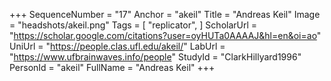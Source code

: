 +++
SequenceNumber = "17"
Anchor = "akeil"
Title = "Andreas Keil"
Image = "headshots/akeil.png"
Tags = [ "replicator", ]
ScholarUrl = "https://scholar.google.com/citations?user=oyHUTa0AAAAJ&hl=en&oi=ao"
UniUrl = "https://people.clas.ufl.edu/akeil/"
LabUrl = "https://www.ufbrainwaves.info/people"
StudyId = "ClarkHillyard1996"
PersonId = "akeil"
FullName = "Andreas Keil"
+++
